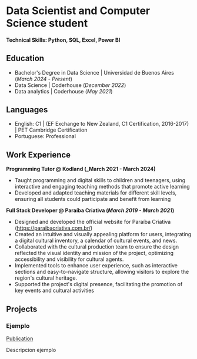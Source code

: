 # Data Scientist and Computer Science student

#### Technical Skills: Python, SQL, Excel, Power BI

## Education
- Bachelor's Degree in Data Science | Universidad de Buenos Aires (_March 2024_ - _Present_)								       		
- Data Science	| Coderhouse (_December 2022_)	 			        		
- Data analytics | Coderhouse (_May 2021_)

## Languages
- English: C1 | (EF Exchange to New Zealand, C1 Certification, 2016-2017) | PET Cambridge Certification
- Portuguese: Professional


## Work Experience
**Programming Tutor @ Kodland (_March 2021 - March 2024)**
- Taught programming and digital skills to children and teenagers, using interactive and engaging
teaching methods that promote active learning
- Developed and adapted teaching materials for different skill levels, ensuring all students could
participate and benefit from learning

**Full Stack Developer @ Paraíba Criativa (_March 2019 - March 2021_)**
- Designed and developed the official website for Paraíba Criativa (https://paraibacriativa.com.br/)
- Created an intuitive and visually appealing platform for users, integrating a digital cultural
inventory, a calendar of cultural events, and news.
- Collaborated with the cultural production team to ensure the design reflected the visual identity and
mission of the project, optimizing accessibility and visibility for cultural agents.
- Implemented tools to enhance user experience, such as interactive sections and easy-to-navigate
structure, allowing visitors to explore the region's cultural heritage.
- Supported the project's digital presence, facilitating the promotion of key events and cultural
activities

## Projects
### Ejemplo
[Publication](https://www.mdpi.com/1424-8220/22/8/3048)

Descripcion ejemplo




